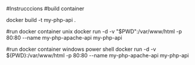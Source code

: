#Instrucccions
#build container 

docker build -t my-php-api .

#run docker container unix
docker run -d -v "$PWD":/var/www/html -p 80:80 --name my-php-apache-api my-php-api

#run docker container windows power shell
docker run -d -v ${PWD}:/var/www/html -p 80:80 --name my-php-apache-api my-php-api